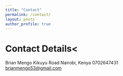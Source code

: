 ```yaml
---
title: "Contact"
permalink: /contact/
layout: posts
author_profile: true
---
```

<h1>Contact Details<</h1>

Brian Mengo
Kikuyu Road
Nairobi, Kenya
0702647431
brianmengo53@gmail.com
